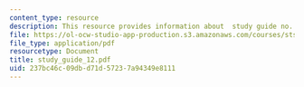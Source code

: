 ```yaml
---
content_type: resource
description: This resource provides information about  study guide no. 12.
file: https://ol-ocw-studio-app-production.s3.amazonaws.com/courses/sts-005-disease-and-society-in-america-fall-2005/237bc46c09dbd71d57237a94349e8111_study_guide_12.pdf
file_type: application/pdf
resourcetype: Document
title: study_guide_12.pdf
uid: 237bc46c-09db-d71d-5723-7a94349e8111
---
```

